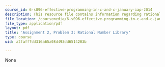 ```yaml
---
course_id: 6-s096-effective-programming-in-c-and-c-january-iap-2014
description: This resource file contains information regarding rational number library.
file_location: /coursemedia/6-s096-effective-programming-in-c-and-c-january-iap-2014/a2faff7dd316a65a08d493dd6514203b_MIT6_S096IAP14_ass2_p3.pdf
file_type: application/pdf
layout: pdf
title: 'Assignment 2, Problem 3: Rational Number Library'
type: course
uid: a2faff7dd316a65a08d493dd6514203b

---
```

None